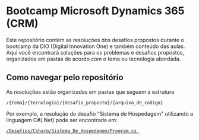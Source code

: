# Bootcamp Microsoft Dynamics 365 (CRM)

Este repositório contém as resoluções dos desafios propostos durante o bootcamp da DIO (Digital Innovation One) e também conteúdo das aulas. Aqui você encontrará soluções para os problemas e desafios propostos, organizados em pastas de acordo com o tema ou tecnologia abordada.

## Como navegar pelo repositório

As resoluções estão organizadas em pastas que seguem a estrutura

`/{tema}/{tecnologia}/{desafio_proposto}/{arquivo_de_codigo}`

Por exemplo, a resolução do desafio "Sistema de Hospedagem" utilizando a linguagem C#(.Net) pode ser encontrada em:

[`/Desafios/Csharp/Sistema_De_Hospedagem/Program.cs `](https://github.com/HelioJr548/Bootcamp-Microsoft-Dynamics/blob/3a3ed30afbe3d72969bb173ff283491bb049d6c4/Desafios/Csharp/Sistema_De_Hospedagem "Clique para acessar o código")
